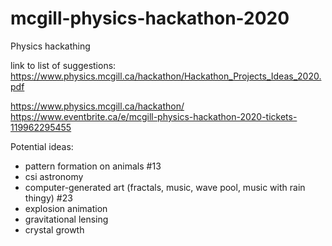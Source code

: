 # mcgill-physics-hackathon-2020
 Physics hackathing

link to list of suggestions: https://www.physics.mcgill.ca/hackathon/Hackathon_Projects_Ideas_2020.pdf

https://www.physics.mcgill.ca/hackathon/
https://www.eventbrite.ca/e/mcgill-physics-hackathon-2020-tickets-119962295455

Potential ideas:
- pattern formation on animals #13
- csi astronomy
- computer-generated art (fractals, music, wave pool, music with rain thingy) #23
- explosion animation
- gravitational lensing
- crystal growth